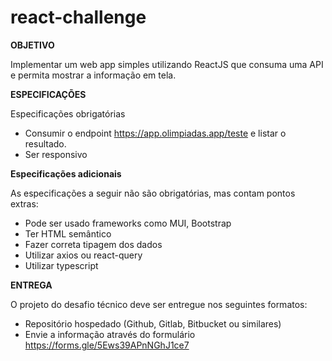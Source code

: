 # react-challenge

**OBJETIVO**

Implementar um web app simples utilizando ReactJS que consuma uma API e permita mostrar a informação em tela.

**ESPECIFICAÇÕES**

Especificações obrigatórias

* Consumir o endpoint https://app.olimpiadas.app/teste e listar o resultado.
* Ser responsivo

**Especificações adicionais**

As especificações a seguir não são obrigatórias, mas contam pontos extras:

* Pode ser usado frameworks como MUI, Bootstrap
* Ter HTML semântico
* Fazer correta tipagem dos dados
* Utilizar axios ou react-query
* Utilizar typescript



**ENTREGA**

O projeto do desafio técnico deve ser entregue nos seguintes formatos:

* Repositório hospedado (Github, Gitlab, Bitbucket ou similares)
* Envie a informação através do formulário https://forms.gle/5Ews39APnNGhJ1ce7



